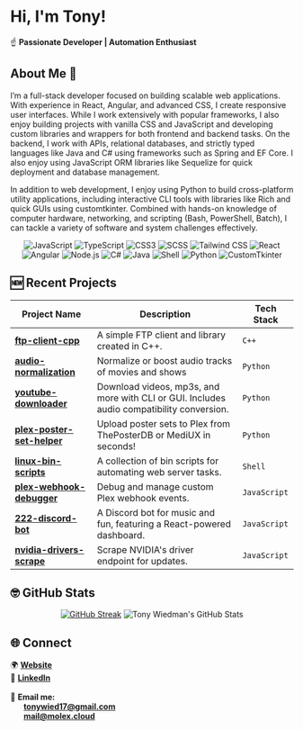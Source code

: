 # Hi, I'm Tony!

☝️ **Passionate Developer | Automation Enthusiast**

## About Me 🫴  
I’m a full-stack developer focused on building scalable web applications. With experience in React, Angular, and advanced CSS, I create responsive user interfaces. While I work extensively with popular frameworks, I also enjoy building projects with vanilla CSS and JavaScript and developing custom libraries and wrappers for both frontend and backend tasks. On the backend, I work with APIs, relational databases, and strictly typed languages like Java and C# using frameworks such as Spring and EF Core. I also enjoy using JavaScript ORM libraries like Sequelize for quick deployment and database management.

In addition to web development, I enjoy using Python to build cross-platform utility applications, including interactive CLI tools with libraries like Rich and quick GUIs using customtkinter. Combined with hands-on knowledge of computer hardware, networking, and scripting (Bash, PowerShell, Batch), I can tackle a variety of software and system challenges effectively.

<div align="center">
  <img src="https://img.shields.io/badge/-JavaScript-F7DF1E?logo=javascript&logoColor=black&style=flat" alt="JavaScript">
<img src="https://img.shields.io/badge/-TypeScript-3178C6?logo=typescript&logoColor=white&style=flat" alt="TypeScript">
  <img src="https://img.shields.io/badge/-CSS3-1572B6?logo=css3&logoColor=white&style=flat" alt="CSS3">
  <img src="https://img.shields.io/badge/-SCSS-CC6699?logo=sass&logoColor=white&style=flat" alt="SCSS">
<img src="https://img.shields.io/badge/-Tailwind%20CSS-06B6D4?logo=tailwindcss&logoColor=white&style=flat" alt="Tailwind CSS">
<img src="https://img.shields.io/badge/-React-61DAFB?logo=react&logoColor=black&style=flat" alt="React">
  <img src="https://img.shields.io/badge/-Angular-DD0031?logo=angular&logoColor=white&style=flat" alt="Angular">
  <img src="https://img.shields.io/badge/-Node.js-339933?logo=node.js&logoColor=white&style=flat" alt="Node.js">
  <img src="https://img.shields.io/badge/-C%23-800080?logo=csharp&logoColor=white&style=flat" alt="C#">
  <img src="https://img.shields.io/badge/-Java-007396?logo=java&logoColor=white&style=flat" alt="Java">
  <img src="https://img.shields.io/badge/-Shell-4EAA25?logo=gnu-bash&logoColor=white&style=flat" alt="Shell">
  <img src="https://img.shields.io/badge/-Python-3776AB?logo=python&logoColor=white&style=flat" alt="Python">
<img src="https://img.shields.io/badge/-CustomTkinter-2B2B2B?style=flat&logo=python&logoColor=white" alt="CustomTkinter">
</div>

## 🆕 Recent Projects  

| Project Name                  | Description                                                                                   | Tech Stack           | 
|-------------------------------|-----------------------------------------------------------------------------------------------|----------------------|
| **[ftp-client-cpp](https://github.com/tonywied17/ftp-client-cpp)** |  A simple FTP client and library created in C++.   |  `C++`        |
| **[audio-normalization](https://github.com/tonywied17/audio-normalization)** | Normalize or boost audio tracks of movies and shows    |  `Python`        | 
| **[youtube-downloader](https://github.com/tonywied17/youtube-downloader)** | Download videos, mp3s, and more with CLI or GUI. Includes audio compatibility conversion.         | `Python`             |
| **[plex-poster-set-helper](https://github.com/bbrown430/plex-poster-set-helper)** | Upload poster sets to Plex from ThePosterDB or MediUX in seconds!                      | `Python`             |
| **[linux-bin-scripts](https://github.com/tonywied17/linux-bin-scripts)** | A collection of bin scripts for automating web server tasks.                           | `Shell`              | 
| **[plex-webhook-debugger](https://github.com/tonywied17/plex-webhook-debugger)** | Debug and manage custom Plex webhook events.                                           | `JavaScript`         | 
| **[222-discord-bot](https://github.com/tonywied17/222-discord-bot)** | A Discord bot for music and fun, featuring a React-powered dashboard.                  | `JavaScript`         |
| **[nvidia-drivers-scrape](https://github.com/tonywied17/nvidia-drivers-scrape)** | Scrape NVIDIA's driver endpoint for updates.                                           | `JavaScript`         | 

## 🤓 GitHub Stats  

<p align="center">
  <a href="https://git.io/streak-stats"><img src="https://github-readme-streak-stats-silk-tau.vercel.app?user=tonywied17&theme=yeblu&hide_border=true" alt="GitHub Streak" /></a>
  <img src="https://github-readme-stats.vercel.app/api?username=tonywied17&show_icons=true&hide_rank=true&theme=yeblu&hide_border=true&count_private=true" alt="Tony Wiedman's GitHub Stats" />
</p>

## 🌐 Connect

🌍 **[Website](https://molexworks.com)**<br />
💼 **[LinkedIn](https://www.linkedin.com/in/tony-wiedman-1ba44a187/)**<br /><br />
📧 **Email me:** <br />
&nbsp;&nbsp;&nbsp;&nbsp;&nbsp;&nbsp;**tonywied17@gmail.com**<br />
&nbsp;&nbsp;&nbsp;&nbsp;&nbsp;&nbsp;**mail@molex.cloud**
